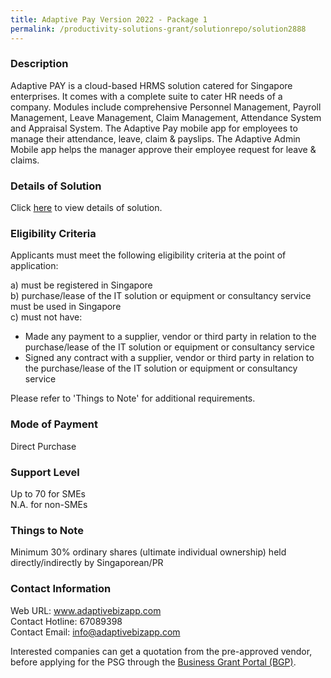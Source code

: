 ```yaml
---
title: Adaptive Pay Version 2022 - Package 1
permalink: /productivity-solutions-grant/solutionrepo/solution2888
---
```


### Description

Adaptive PAY is a cloud-based HRMS solution catered for Singapore enterprises. It comes with a complete suite to cater HR needs of a company. Modules include comprehensive Personnel Management, Payroll Management, Leave Management, Claim Management, Attendance System and Appraisal System. The Adaptive Pay mobile app for employees to manage their attendance, leave, claim & payslips. The Adaptive Admin Mobile app helps the manager approve their employee request for leave & claims.

### Details of Solution

Click <a href='https://www.gobusiness.gov.sg/images/psg/Adaptive_Cloud_20210527_Desensitised_Annex_3_Part_1.pdf' target='_blank' rel='noopener'>here</a> to view details of solution.

### Eligibility Criteria

Applicants must meet the following eligibility criteria at the point of application:

a) must be registered in Singapore <br>
b) purchase/lease of the IT solution or equipment or consultancy service must be used in Singapore <br>
c) must not have:
- Made any payment to a supplier, vendor or third party in relation to the purchase/lease of the IT solution or equipment or consultancy service
- Signed any contract with a supplier, vendor or third party in relation to the purchase/lease of the IT solution or equipment or consultancy service

Please refer to 'Things to Note' for additional requirements.

### Mode of Payment
Direct Purchase

### Support Level
Up to 70 for SMEs <br>
N.A. for non-SMEs

### Things to Note
Minimum 30% ordinary shares (ultimate individual ownership) held directly/indirectly by Singaporean/PR

### Contact Information
Web URL: www.adaptivebizapp.com <br>Contact Hotline: 67089398 <br>Contact Email: info@adaptivebizapp.com <br>

Interested companies can get a quotation from the pre-approved vendor, before applying for the PSG through the <a target='_blank' rel='noopener' href='https://www.businessgrants.gov.sg/'>Business Grant Portal (BGP)</a>.
